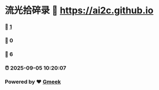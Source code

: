 # 流光拾碎录 :link: https://ai2c.github.io 
### :page_facing_up: [1](https://ai2c.github.io/tag.html) 
### :speech_balloon: 0 
### :hibiscus: 6 
### :alarm_clock: 2025-09-05 10:20:07 
### Powered by :heart: [Gmeek](https://github.com/Meekdai/Gmeek)
